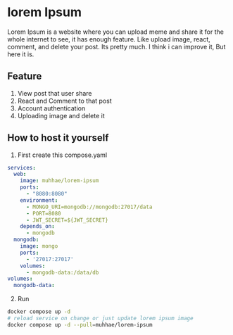 # lorem Ipsum
Lorem Ipsum is a website where you can upload meme and share it for the whole internet to see, it has enough feature. Like upload image, react, comment,
and delete your post. Its pretty much. I think i can improve it, But here it is. 

## Feature
1. View post that user share
2. React and Comment to that post
3. Account authentication
4. Uploading image and delete it

## How to host it yourself
1. First create this compose.yaml
```yaml
services:
  web:
    image: muhhae/lorem-ipsum
    ports:
      - "8080:8080"
    environment:
      - MONGO_URI=mongodb://mongodb:27017/data
      - PORT=8080
      - JWT_SECRET=${JWT_SECRET}
    depends_on:
      - mongodb
  mongodb:
    image: mongo
    ports:
      - '27017:27017'
    volumes:
      - mongodb-data:/data/db
volumes:
  mongodb-data:
```
2. Run 
```bash 
docker compose up -d
# reload service on change or just update lorem ipsum image
docker compose up -d --pull=muhhae/lorem-ipsum
```

